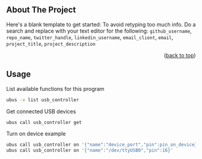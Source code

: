 <!-- ABOUT THE PROJECT -->
## About The Project

Here's a blank template to get started: To avoid retyping too much info. Do a search and replace with your text editor for the following: `github_username`, `repo_name`, `twitter_handle`, `linkedin_username`, `email_client`, `email`, `project_title`, `project_description`

<p align="right">(<a href="#readme-top">back to top</a>)</p>


<!-- USAGE EXAMPLES -->
## Usage
List available functions for this program
```sh
ubus -v list usb_controller
```
Get connected USB devices
```sh
ubus call usb_controller get
```
Turn on device example
```sh
ubus call usb_controller on '{"name":"device_port","pin":pin_on_device}'
ubus call usb_controller on '{"name":"/dev/ttyUSB0","pin":16}'
```

